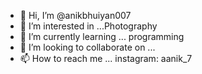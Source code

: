 - 👋 Hi, I’m @anikbhuiyan007
- 👀 I’m interested in ...Photography 
- 🌱 I’m currently learning ... programming 
- 💞️ I’m looking to collaborate on ...
- 📫 How to reach me ... instagram: aanik_7

<!---
anikbhuiyan007/anikbhuiyan007 is a ✨ special ✨ repository because its `README.md` (this file) appears on your GitHub profile.
You can click the Preview link to take a look at your changes.
--->
